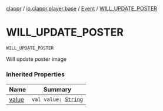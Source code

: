 [clappr](../../index.md) / [io.clappr.player.base](../index.md) / [Event](index.md) / [WILL_UPDATE_POSTER](.)

# WILL_UPDATE_POSTER

`WILL_UPDATE_POSTER`

Will update poster image

### Inherited Properties

| Name | Summary |
|---|---|
| [value](value.md) | `val value: `[`String`](https://kotlinlang.org/api/latest/jvm/stdlib/kotlin/-string/index.html) |
